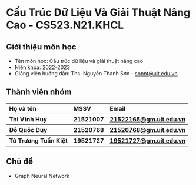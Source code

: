 <h1> Cấu Trúc Dữ Liệu Và Giải Thuật Nâng Cao - CS523.N21.KHCL </h1>
<h2> Giới thiệu môn học </h2>
<ul>
<li>Tên môn học: Cấu trúc dữ liệu và giải thuật nâng cao</li>
<li>Niên khóa: 2022-2023</li>
<li>Giảng viên hướng dẫn: Ths. Nguyễn Thanh Sơn - <a href="sonnt@uit.edu.vn" >sonnt@uit.edu.vn</a></li>
</ul>
<h2> Thành viên nhóm </h2>
<table>
  <tr>
    <th align="left"> Họ và tên </th>
    <th align="left"> MSSV </th>
    <th align="left"> Email </th>
  </tr>
  <tr>
    <th align="left"> Thi Vĩnh Huy </th>
    <th align="left"> 21521007 </th>
    <th align="left"> <a href="21522165@gm.uit.edu.vn" >21522165@gm.uit.edu.vn</a> </th>
  </tr>
  <tr>
    <th align="left"> Đỗ Quốc Duy </th>
    <th align="left"> 21520768 </th>
    <th align="left"> <a href="21520768@gm.uit.edu.vn" >21520768@gm.uit.edu.vn</a> </th>
  </tr>
  <tr>
    <th align="left"> Từ Trương Tuấn Kiệt </th>
    <th align="left"> 19521727 </th>
    <th align="left"> <a href="19521727@gm.uit.edu.vn" >19521727@gm.uit.edu.vn</a> </th>
  </tr>
</table>
<h2> Chủ đề </h2>
<ul>
  <li> Graph Neural Network</li>
</ul>


